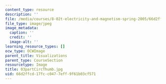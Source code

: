 ```yaml
---
content_type: resource
description: ''
file: /media/courses/8-02t-electricity-and-magnetism-spring-2005/66d2ffcd17fcc0477eff9f61b03cf571_03partCircThumb.jpg
file_type: image/jpeg
image_metadata:
  caption: ''
  credit: ''
  image-alt: ''
learning_resource_types: []
ocw_type: OCWImage
parent_title: Visualizations
parent_type: CourseSection
resourcetype: Image
title: 03partCircThumb.jpg
uid: 66d2ffcd-17fc-c047-7eff-9f61b03cf571
---
```

